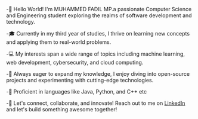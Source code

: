 
-👋 Hello World! I'm MUHAMMED FADIL MP.a passionate Computer Science and Engineering student exploring the realms of software development and technology.

-🎓 Currently in my third year of studies, I thrive on learning new concepts and applying them to real-world problems.

-💻 My interests span a wide range of topics including machine learning, web development, cybersecurity, and cloud computing.

-🌱 Always eager to expand my knowledge, I enjoy diving into open-source projects and experimenting with cutting-edge technologies.

-🔧 Proficient in languages like Java, Python, and C++ etc

-🚀 Let's connect, collaborate, and innovate! Reach out to me on [LinkedIn](https://www.linkedin.com/in/MUHAMMEDFADILMP) and let's build something awesome together!

<!---
beingfadil/beingfadil is a ✨ special ✨ repository because its `README.md` (this file) appears on your GitHub profile.
You can click the Preview link to take a look at your changes.
--->
